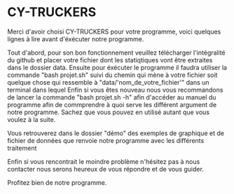 # CY-TRUCKERS

Merci d'avoir choisi CY-TRUCKERS pour votre programme, voici quelques lignes à lire avant d'éxécuter notre programme.

 Tout d'abord, pour son bon fonctionnement veuillez télécharger l'intégralité du github et placer votre fichier dont les statiqtiques vont être extraites dans le dossier data.
 Ensuite pour éxécuter le programme il faudra utiliser la commande "bash projet.sh" suivi du chemin qui mène à votre fichier soit quelque chose qui ressemble à "data/'nom_de_votre_fichier'" dans un terminal dans lequel 
 Enfin si vous êtes nouveau nous vous recommandons de lancer la commande "bash projet.sh -h" afin d'accéder au manuel du programme afin de commprendre à quoi serve les différent argument de notre programme.
 Sachez que vous pouvez en utilisé autant que vous voulez à la suite. 

 Vous retrouverez dans le dossier "démo" des exemples de graphique et de fichier de données que renvoie notre programme avec les différents traitement 

 Enfin si vous rencontrait le moindre problème n'hésitez pas à nous contacter nous serons heureux de vous répondre et de vous guider.

Profitez bien de notre programme.
